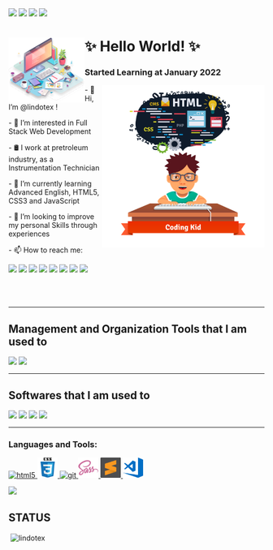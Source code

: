 <div>
  <a href="https://img.shields.io/github/watchers/lindotex/lindotex?style=social"><img src="https://img.shields.io/github/watchers/lindotex/lindotex?style=social"></a>
  <a href="https://img.shields.io/github/followers/lindotex?style=social"><img src="https://img.shields.io/github/followers/lindotex?style=social"></a>
  <a href="https://img.shields.io/twitch/status/lindotex?style=social"><img src="https://img.shields.io/twitch/status/lindotex?style=social"></a>
  <a href="http://monip.org/"><img src="https://img.shields.io/website-up-down-green-red/http/monip.org.svg"></a>
</div>

<div>
<img src="./kindpng.png" min-width="150px" max-width="150px" width="150px" align="left" alt="Computador iuriCode">
<h1><strong> ✨ Hello World! ✨ </strong></h1>
<h3><strong> Started Learning at January 2022 </strong></h3>
</div>
<img src="./pngwing.png" min-width="350px" max-width="320px" width="320px" align="right" alt="Computador iuriCode">
<p>- 👋 Hi, I’m @lindotex !</p>
<p>- 👀 I’m interested in Full Stack Web Development</p>
<p>- 🛢️ I work at pretroleum industry, as a Instrumentation Technician</p>
<p>- 🌱 I’m currently learning Advanced English, HTML5, CSS3 and JavaScript</p>
<p>- 💞️ I’m looking to improve my personal Skills through experiences</p>
<p>- 📫 How to reach me:</p>

<div>
  <a href=mailto:lindoten@gmail.com><img src="https://img.shields.io/badge/Gmail-D14836?style=for-the-badge&logo=gmail&logoColor=white"></a>
  <a href="https://www.linkedin.com/in/alissonlindote/"><img src="https://img.shields.io/badge/LinkedIn-0077B5?style=for-the-badge&logo=linkedin&logoColor=white"></a>
  <a href="https://twitter.com/alisson_lindote"><img src="https://img.shields.io/badge/Twitter-1DA1F2?style=for-the-badge&logo=twitter&logoColor=white"></a>
  <a href="https://wa.me/qr/OEK6SCTY2VBQJ1"><img src="https://img.shields.io/badge/WhatsApp-25D366?style=for-the-badge&logo=whatsapp&logoColor=white"></a>
  <a href="https://discord.gg/etuUZHAn5w"><img src="https://img.shields.io/badge/Discord-7289DA?style=for-the-badge&logo=discord&logoColor=white"></a>
  <a href="https://www.twitch.tv/lindotex"><img src="https://img.shields.io/badge/Twitch-9146FF?style=for-the-badge&logo=twitch&logoColor=white"></a>
  <a href="https://steamcommunity.com/id/Lindote/"><img src="https://img.shields.io/badge/Steam-000000?style=for-the-badge&logo=steam&logoColor=white"></a>
  <a href="https://www.udemy.com/user/alisson-lindote-novais/"><img src="https://img.shields.io/badge/Udemy-EC5252?style=for-the-badge&logo=Udemy&logoColor=white"></a>
</div>
<br>
<br>
<br>
<hr>

<h2>Management and Organization Tools that I am used to</h2>
<div>
  <a href="https://www.notion.so/Curso-de-Front-End-03f8922341f6443d96fa8f0f8e56e448"><img src="https://img.shields.io/badge/Notion-000000?style=for-the-badge&logo=notion&logoColor=white"></a>
  <img src="https://img.shields.io/badge/Trello-0052CC?style=for-the-badge&logo=trello&logoColor=white">
</div>
<hr>
<h2>Softwares that I am used to</h2>
<div>
  <img src="https://img.shields.io/badge/Microsoft_Office-D83B01?style=for-the-badge&logo=microsoft-office&logoColor=white">
  <img src="https://img.shields.io/badge/LibreOffice-18A303?style=for-the-badge&logo=LibreOffice&logoColor=white">
  <img src="https://img.shields.io/badge/Microsoft_Excel-217346?style=for-the-badge&logo=microsoft-excel&logoColor=white">
  <img src="https://img.shields.io/badge/Microsoft_Edge-0078D7?style=for-the-badge&logo=Microsoft-edge&logoColor=white">
</div>
<hr>
<h3 align="left">Languages and Tools:</h3>
<p align="left"> <a href="https://www.w3.org/html/" target="_blank"> <img src="https://img.shields.io/badge/HTML-239120?style=for-the-badge&logo=html5&logoColor=white" alt="html5"/> </a> <a href="https://www.w3schools.com/css/" target="_blank"> <img src="https://raw.githubusercontent.com/devicons/devicon/master/icons/css3/css3-original-wordmark.svg" alt="css3" width="40" height="40"/> </a><a href="https://git-scm.com/" target="_blank"> <img src="https://www.vectorlogo.zone/logos/git-scm/git-scm-icon.svg" alt="git" width="40" height="40"/> </a>  <a href="https://sass-lang.com" target="_blank"> <img src="https://raw.githubusercontent.com/devicons/devicon/master/icons/sass/sass-original.svg" alt="sass" width="40" height="40"/> </a><a href="https://www.sublimetext.com/" target="_blank"> <img src="./sublime.svg" alt="sublime" width="40" height="40"/> </a> <a href="https://code.visualstudio.com" target="_blank"> <img src="./vscode.svg" alt="vs-code" width="40" height="40"/> </a> </p>

<div>
  <a href="https://github-readme-stats.vercel.app/api/top-langs/?username=lindotex&theme=blue-green"><img src="https://github-readme-stats.vercel.app/api/top-langs/?username=lindotex&theme=tokyonight"></a>
  
  <h2>STATUS</h2>
  <p>&nbsp;<img align="center" src="https://github-readme-stats.vercel.app/api?username=lindotex&show_icons=true&theme=tokyonight&locale=en" alt="lindotex" /></p>
</div>


<!---
lindotex/lindotex is a ✨ special ✨ repository because its `README.md` (this file) appears on your GitHub profile.
You can click the Preview link to take a look at your changes.
--->
